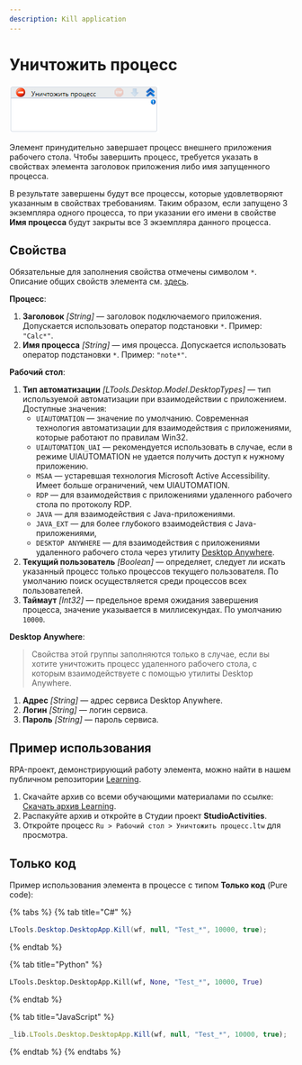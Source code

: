 ```yaml
---
description: Kill application
---
```


# Уничтожить процесс

![](<../../../.gitbook/assets/image (182).png>)

Элемент принудительно завершает процесс внешнего приложения рабочего стола. Чтобы завершить процесс, требуется указать в свойствах элемента заголовок приложения либо имя запущенного процесса.

В результате завершены будут все процессы, которые удовлетворяют указанным в свойствах требованиям. Таким образом, если запущено 3 экземпляра одного процесса, то при указании его имени в свойстве **Имя процесса** будут закрыты все 3 экземпляра данного процесса.  


## Свойства
Обязательные для заполнения свойства отмечены символом `*`. Описание общих свойств элемента см. [здесь](https://docs.primo-rpa.ru/primo-rpa/primo-studio/process/elements#svoistva-elementa).

**Процесс**:

1. **Заголовок** *[String]* — заголовок подключаемого приложения. Допускается использовать оператор подстановки `*`. Пример: `"Calc*"`.
1. **Имя процесса** *[String]* — имя процесса. Допускается использовать оператор подстановки `*`. Пример: `"note*"`.


**Рабочий стол**:

1. **Тип автоматизации** *[LTools.Desktop.Model.DesktopTypes]* — тип используемой автоматизации при взаимодействии с приложением. Доступные значения:
   * `UIAUTOMATION` — значение по умолчанию. Современная технология автоматизации для взаимодействия с приложениями, которые работают по правилам Win32.
   * `UIAUTOMATION_UAI` — рекомендуется использовать в случае, если в режиме UIAUTOMATION не удается получить доступ к нужному приложению.
   * `MSAA` — устаревшая технология Microsoft Active Accessibility. Имеет больше ограничений, чем UIAUTOMATION. 
   * `RDP` — для взаимодействия с приложениями удаленного рабочего стола по протоколу RDP.
   * `JAVA` — для взаимодействия с Java-приложениями.
   * `JAVA_EXT` — для более глубокого взаимодействия с Java-приложениями, 
   * `DESKTOP ANYWHERE` — для взаимодействия с приложениями удаленного рабочего стола через утилиту [Desktop Anywhere](https://docs.primo-rpa.ru/primo-rpa/primo-rpa-studio/tools/desktop-anywhere).
1. **Текущий пользователь** *[Boolean]* — определяет, следует ли искать указанный процесс только процессов текущего пользователя. По умолчанию поиск осуществляется среди процессов всех пользователей.
1. **Таймаут** *[Int32]* — предельное время ожидания завершения процесса, значение указывается в миллисекундах. По умолчанию `10000`.


**Desktop Anywhere**:

> Свойства этой группы заполняются только в случае, если вы хотите уничтожить процесс удаленного рабочего стола, с которым взаимодействуете с помощью утилиты Desktop Anywhere. 

1. **Адрес** *[String]* — адрес сервиса Desktop Anywhere.
1. **Логин** *[String]* — логин сервиса.
1. **Пароль** *[String]* — пароль сервиса.




## Пример использования

RPA-проект, демонстрирующий работу элемента, можно найти в нашем публичном репозитории [Learning](https://github.com/PrimoRPA/Learning).

1. Скачайте архив со всеми обучающими материалами по ссылке: [Скачать архив Learning](https://github.com/PrimoRPA/Learning/archive/refs/heads/master.zip).
2. Распакуйте архив и откройте в Студии проект **StudioActivities**.
3. Откройте процесс `Ru > Рабочий стол > Уничтожить процесс.ltw` для просмотра.


## Только код

Пример использования элемента в процессе с типом **Только код** (Pure code):


{% tabs %}
{% tab title="C#" %}
```csharp
LTools.Desktop.DesktopApp.Kill(wf, null, "Test_*", 10000, true);
```
{% endtab %}

{% tab title="Python" %}
```python
LTools.Desktop.DesktopApp.Kill(wf, None, "Test_*", 10000, True)
```
{% endtab %}

{% tab title="JavaScript" %}
```javascript
_lib.LTools.Desktop.DesktopApp.Kill(wf, null, "Test_*", 10000, true);
```
{% endtab %}
{% endtabs %}
